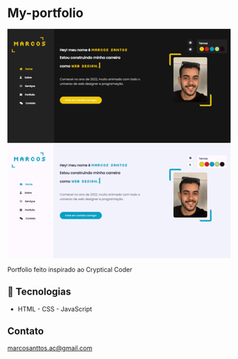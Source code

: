 # My-portfolio

![preview](preview/dark-preview.png)
![preview](preview/white-preview.png)

Portfolio feito inspirado ao Cryptical Coder 


## 🚀 Tecnologias 

- HTML - CSS - JavaScript 


## Contato 

marcosanttos.ac@gmail.com